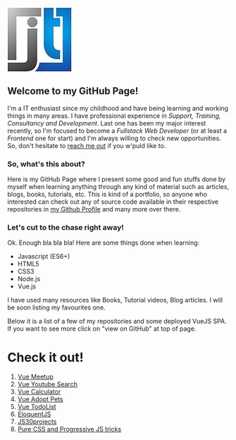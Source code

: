 ![LogoImage](./assets/logo_jt_cut.jpg)
## Welcome to my GitHub Page!

I'm a IT enthusiast since my childhood and have being learning and working things in many areas. I have professional experience in _Support, Training, Consultancy and Development_.
Last one has been my major interest recently, so I'm focused to become a *Fullstack Web Developer* (or at least a *Frontend* one for start) and I'm always willing to check new opportunities.
So, don't hesitate to [reach me out](https://linkedin.com/trepichio) if you w'puld like to.

### So, what's this about?

Here is my GitHub Page where I present some good and fun stuffs done by myself when learning anything through any kind of material such as articles, blogs, books, tutorials, etc. This is kind of a portfolio, so anyone who interested can check out any of source code available in their respective repositories in [my Github Profile](https://github.com/trepichio) and many more over there.

### Let's cut to the chase right away!

Ok. Enough bla bla bla! Here are some things done when learning:
- Javascript (ES6+)
- HTML5
- CSS3
- Node.js
- Vue.js

I have used many resources like Books, Tutorial videos, Blog articles.
I will be soon listing my favourites one.

Below it is a list of a few of my repositories and some deployed VueJS SPA.
If you want to see more click on "view on GitHub" at top of page.


# Check it out!

1. [Vue Meetup](https://stoic-wescoff-2e01a5.netlify.com/)
1. [Vue Youtube Search](https://serene-sammet-ee68d4.netlify.com/)
1. [Vue Calculator](https://laughing-payne-2729ae.netlify.com/)
1. [Vue Adopt Pets](https://vibrant-booth-752181.netlify.com/)
1. [Vue TodoList](https://condescending-dubinsky-573577.netlify.com/#/)
1. [EloquentJS](./eloquentJS_exercises/)
1. [JS30projects](./JS30projects/)
1. [Pure CSS and Progressive JS tricks](https://trepichio.github.io/Mytest/)
